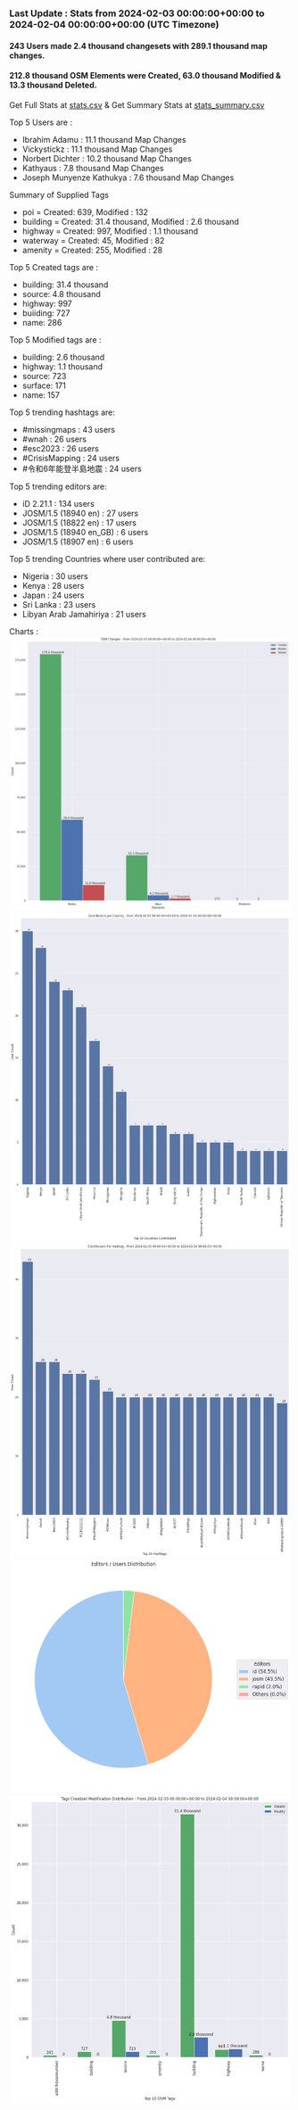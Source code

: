 ### Last Update : Stats from 2024-02-03 00:00:00+00:00 to 2024-02-04 00:00:00+00:00 (UTC Timezone)

#### 243 Users made 2.4 thousand changesets with 289.1 thousand map changes.
#### 212.8 thousand OSM Elements were Created, 63.0 thousand Modified & 13.3 thousand Deleted.
Get Full Stats at [stats.csv](/stats/hotosm/Daily/stats.csv)
 & Get Summary Stats at [stats_summary.csv](/stats/hotosm/Daily/stats_summary.csv)

Top 5 Users are : 
- Ibrahim Adamu : 11.1 thousand Map Changes
- Vickystickz : 11.1 thousand Map Changes
- Norbert Dichter : 10.2 thousand Map Changes
- Kathyaus : 7.8 thousand Map Changes
- Joseph Munyenze Kathukya : 7.6 thousand Map Changes

Summary of Supplied Tags
- poi = Created: 639, Modified : 132
- building = Created: 31.4 thousand, Modified : 2.6 thousand
- highway = Created: 997, Modified : 1.1 thousand
- waterway = Created: 45, Modified : 82
- amenity = Created: 255, Modified : 28


Top 5 Created tags are :
- building: 31.4 thousand
- source: 4.8 thousand
- highway: 997
- buiiding: 727
- name: 286


Top 5 Modified tags are :
- building: 2.6 thousand
- highway: 1.1 thousand
- source: 723
- surface: 171
- name: 157


Top 5 trending hashtags are:
- #missingmaps : 43 users
- #wnah : 26 users
- #esc2023 : 26 users
- #CrisisMapping : 24 users
- #令和6年能登半島地震 : 24 users


Top 5 trending editors are:
- iD 2.21.1 : 134 users
- JOSM/1.5 (18940 en) : 27 users
- JOSM/1.5 (18822 en) : 17 users
- JOSM/1.5 (18940 en_GB) : 6 users
- JOSM/1.5 (18907 en) : 6 users


Top 5 trending Countries where user contributed are:
- Nigeria : 30 users
- Kenya : 28 users
- Japan : 24 users
- Sri Lanka : 23 users
- Libyan Arab Jamahiriya : 21 users


 Charts : 
![Alt text](./stats_osm_changes.png) 
![Alt text](./stats_users_per_country.png) 
![Alt text](./stats_users_per_hashtag.png) 
![Alt text](./stats_editors_pie_chart.png) 
![Alt text](./stats_tags.png) 
